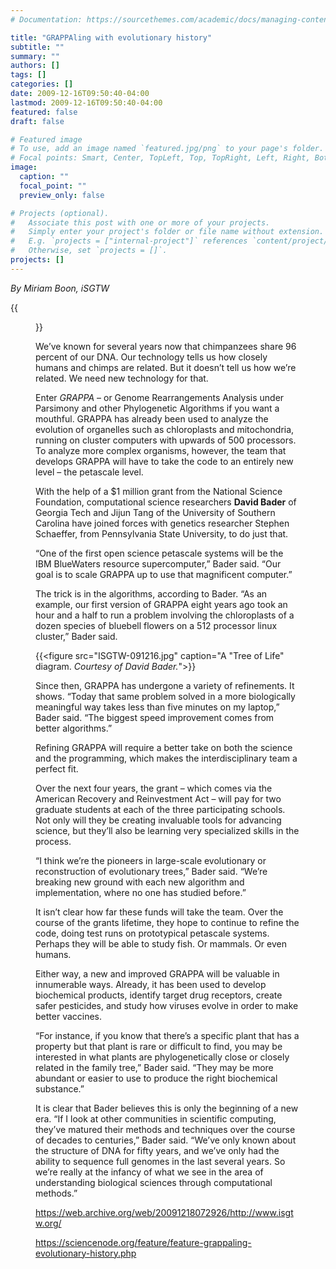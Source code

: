 ```yaml
---
# Documentation: https://sourcethemes.com/academic/docs/managing-content/

title: "GRAPPAling with evolutionary history"
subtitle: ""
summary: ""
authors: []
tags: []
categories: []
date: 2009-12-16T09:50:40-04:00
lastmod: 2009-12-16T09:50:40-04:00
featured: false
draft: false

# Featured image
# To use, add an image named `featured.jpg/png` to your page's folder.
# Focal points: Smart, Center, TopLeft, Top, TopRight, Left, Right, BottomLeft, Bottom, BottomRight.
image:
  caption: ""
  focal_point: ""
  preview_only: false

# Projects (optional).
#   Associate this post with one or more of your projects.
#   Simply enter your project's folder or file name without extension.
#   E.g. `projects = ["internal-project"]` references `content/project/deep-learning/index.md`.
#   Otherwise, set `projects = []`.
projects: []
---
```


*By Miriam Boon, iSGTW*

{{<figure src="NewIndex_front.jpg" caption="This figure illustrates how gene order changes among the eight species. Each thin line represents a single gene and its position in the different species. Most genes are conserved on the same chromosomal arm or Muller element, but gene order is shuffled between species. This figure appeared in the July 2008 issue of Genetics. *Image courtesy of Stephen Schaeffer.*">}}

We’ve known for several years
now that chimpanzees share 96
percent of our DNA. Our
technology tells us how closely
humans and chimps are related.
But it doesn’t tell us how we’re
related. We need new technology
for that.

Enter _GRAPPA_ – or Genome
Rearrangements Analysis under
Parsimony and other Phylogenetic
Algorithms if you want a
mouthful. GRAPPA has already
been used to analyze the
evolution of organelles such as
chloroplasts and mitochondria,
running on cluster computers with
upwards of 500 processors. To
analyze more complex organisms,
however, the team that develops
GRAPPA will have to take the code
to an entirely new level – the petascale level.

With the help of a $1 million grant from the National Science Foundation, computational science
researchers **David Bader** of Georgia Tech and Jijun Tang of the University of Southern Carolina
have joined forces with genetics researcher Stephen Schaeffer, from Pennsylvania State
University, to do just that.

“One of the first open science petascale systems will be the IBM BlueWaters resource
supercomputer,” Bader said. “Our goal is to scale GRAPPA up to use that magnificent
computer.”

The trick is in the algorithms, according to Bader. “As an example, our first version of GRAPPA
eight years ago took an hour and a half to run a problem involving the chloroplasts of a dozen
species of bluebell flowers on a 512 processor linux cluster,” Bader said.

{{<figure src="ISGTW-091216.jpg" caption="A \"Tree of Life\" diagram. *Courtesy of David Bader.*">}}

Since then, GRAPPA has
undergone a variety of
refinements. It shows. “Today
that same problem solved in a
more biologically meaningful
way takes less than five
minutes on my laptop,” Bader
said. “The biggest speed
improvement comes from
better algorithms.”

Refining GRAPPA will require a
better take on both the science
and the programming, which
makes the interdisciplinary
team a perfect fit.

Over the next four years, the
grant – which comes via the
American Recovery and
Reinvestment Act – will pay for
two graduate students at each
of the three participating
schools. Not only will they be creating invaluable tools for advancing science, but they’ll
also be learning very specialized skills in the process.

“I think we’re the pioneers in large-scale evolutionary or reconstruction of evolutionary
trees,” Bader said. “We’re breaking new ground with each new algorithm and
implementation, where no one has studied before.”

It isn’t clear how far these funds will take the team. Over the course of the grants
lifetime, they hope to continue to refine the code, doing test runs on prototypical
petascale systems. Perhaps they will be able to study fish. Or mammals. Or even
humans.

Either way, a new and improved GRAPPA will be valuable in innumerable ways. Already,
it has been used to develop biochemical products, identify target drug receptors, create
safer pesticides, and study how viruses evolve in order to make better vaccines.

“For instance, if you know that there’s a specific plant that has a property but that plant
is rare or difficult to find, you may be interested in what plants are phylogenetically
close or closely related in the family tree,” Bader said. “They may be more abundant or
easier to use to produce the right biochemical substance.”

It is clear that Bader believes this is only the beginning of a new era. “If I look at other
communities in scientific computing, they’ve matured their methods and techniques over
the course of decades to centuries,” Bader said. “We’ve only known about the structure
of DNA for fifty years, and we’ve only had the ability to sequence full genomes in the
last several years. So we’re really at the infancy of what we see in the area of
understanding biological sciences through computational methods.”


https://web.archive.org/web/20091218072926/http://www.isgtw.org/

https://sciencenode.org/feature/feature-grappaling-evolutionary-history.php
